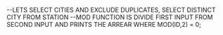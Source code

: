 --LETS SELECT CITIES AND EXCLUDE DUPLICATES,
SELECT DISTINCT CITY FROM STATION
--MOD FUNCTION IS DIVIDE FIRST INPUT FROM SECOND INPUT AND PRINTS THE ARREAR
WHERE MOD(ID,2) = 0;
